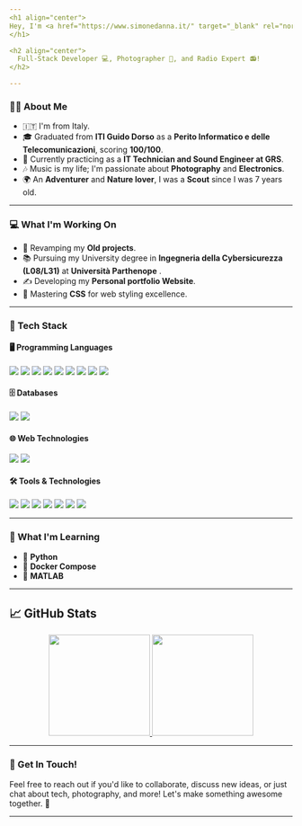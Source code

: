 ```yaml
---
<h1 align="center">
Hey, I'm <a href="https://www.simonedanna.it/" target="_blank" rel="noreferrer">Simone D'Anna</a> 👋
</h1>

<h2 align="center"> 
  Full-Stack Developer 💻, Photographer 📸, and Radio Expert 📻!
</h2>

---
```


### 👨‍💻 About Me
- 🇮🇹 I'm from Italy.
- 🎓 Graduated from **ITI Guido Dorso** as a **Perito Informatico e delle Telecomunicazioni**, scoring **100/100**.
- 💼 Currently practicing as a **IT Technician and Sound Engineer at GRS**.
- 🎶 Music is my life; I'm passionate about **Photography** and **Electronics**.
- 🌍 An **Adventurer** and **Nature lover**, I was a **Scout** since I was 7 years old.  

---

### 💻 What I'm Working On
- 🚀 Revamping my **Old projects**.
- 📚 Pursuing my University degree in **Ingegneria della Cybersicurezza (L08/L31)** at **Università Parthenope** .
- ✍️ Developing my **Personal portfolio Website**.
- 🎨 Mastering **CSS** for web styling excellence.

---

### 🔧 Tech Stack

#### 🖥️ Programming Languages
<p>
  <img src="https://img.shields.io/badge/Code-JavaScript-informational?style=flat&logo=JavaScript&color=F7DF1E" />
  <img src="https://img.shields.io/badge/Code-C%2B%2B-informational?style=flat&logo=cplusplus&color=00599C" />
  <img src="https://img.shields.io/badge/Code-C-informational?style=flat&logo=c&color=555555" />
  <img src="https://img.shields.io/badge/Code-Assembly_X8086-informational?style=flat&logo=intel&color=6E4C3E" />
  <img src="https://img.shields.io/badge/Code-PHP-informational?style=flat&logo=PHP&color=4F5B93" />
  <img src="https://img.shields.io/badge/Code-Linux_Shell-informational?style=flat&logo=Linux&color=FCC624" />
  <img src="https://img.shields.io/badge/Code-Arduino-informational?style=flat&logo=Arduino&color=00979D" />
  <img src="https://img.shields.io/badge/Code-Scratch-informational?style=flat&logo=Scratch&color=4C97FF" />
  <img src="https://img.shields.io/badge/Code-Apache_Tomcat-informational?style=flat&logo=apache&color=D22128" />
</p>

#### 🗄️ Databases
<p>
  <img src="https://img.shields.io/badge/Code-MySQL-informational?style=flat&logo=mysql&color=4479A1" />
  <img src="https://img.shields.io/badge/Code-SQLite-informational?style=flat&logo=SQLite&color=003B57" />
</p>

#### 🌐 Web Technologies
<p>
  <img src="https://img.shields.io/badge/Code-HTML5-informational?style=flat&logo=HTML5&color=E34F26" />
  <img src="https://img.shields.io/badge/Style-CSS3-informational?style=flat&logo=CSS3&color=1572B6" />
</p>

#### 🛠️ Tools & Technologies
<p>
  <img src="https://img.shields.io/badge/Tools-Git-informational?style=flat&logo=Git&color=F05032" />
  <img src="https://img.shields.io/badge/Tools-GitHub-informational?style=flat&logo=GitHub&color=181717" />
  <img src="https://img.shields.io/badge/Tools-Cisco_Packet_Tracer-informational?style=flat&logo=Cisco&color=3F3F3F" />
  <img src="https://img.shields.io/badge/Tools-OpenWrt-informational?style=flat&logo=OpenWrt&color=7D7D7D" />
  <img src="https://img.shields.io/badge/Tools-Portainer-informational?style=flat&logo=portainer&color=2D7DD2" />
  <img src="https://img.shields.io/badge/Tools-VMware_ESXi-informational?style=flat&logo=vmware&color=607078" />
  <img src="https://img.shields.io/badge/Tools-WinRE-informational?style=flat&color=0078D7" />
</p>

---

### 🌱 What I'm Learning

- 🐍 **Python**
- 🐋 **Docker Compose**
- 🔢 **MATLAB**

---

## 📈 GitHub Stats

<div align="center">
  <a href="https://github.com/simone7121">
    <img height="180em" src="https://github-readme-stats.vercel.app/api?username=simone7121&show_icons=true&theme=radical&hide_border=true" />
    <img height="180em" src="https://github-readme-stats.vercel.app/api/top-langs/?username=simone7121&layout=compact&theme=radical&hide_border=true" />
  </a>
</div>

---

### 💬 Get In Touch!
Feel free to reach out if you'd like to collaborate, discuss new ideas, or just chat about tech, photography, and more! Let's make something awesome together. 🌟

---

